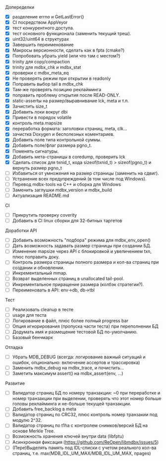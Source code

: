 Допеределки
- [x] разделение errno и GetLastError()
- [x] CI посредством AppVeyor
- [x] тест конкурентного доступа.
- [x] тест основного функционала (заменить текущий треш).
- [x] uint32/uint64 в структурах
- [x] Завершить переименование
- [x] Макросы версионности, сделать как в fpta (cmake?)
- [x] Попробовать убрать yield (или что там с местом?)
- [x] trinity для copy/compaction
- [x] trinity для mdbx_chk и mdbx_stat
- [x] проверки с mdbx_meta_eq
- [x] Не проверять режим при открытии в readonly
- [x] Поправить выбор tail в mdbx_chk
- [x] Там-же проверять позицию реклайминга
- [x] поправить проблему открытия после READ-ONLY.
- [x] static-assertы на размер/выравнивание lck, meta и т.п.
- [x] Зачистить size_t
- [x] Добавить локи вокруг dbi
- [x] Привести в порядок volatile
- [x] контроль meta.mapsize
- [x] переработка формата: заголовки страниц, meta, clk...
- [x] зачистка Doxygen и бесполезных коментариев.
- [x] Добавить поле типа контрольной суммы.
- [x] Добавить поле/флаг размера pgno_t.
- [x] Поменять сигнатуры.
- [x] Добавить мета-страницы в coredump, проверить lck
- [x] Сделать список для txnid_t, кода sizeof(txnid_t) > sizeof(pgno_t) и вернуть размер pgno_t
- [ ] Избавиться от умножения на размер страницы (заменить на сдвиг).
- [ ] Устранение всех предупреждений (в том числе под Windows).
- [ ] Перевод mdbx-tools на С++ и сборка для Windows
- [ ] Заменить заглушки mdbx_version и mdbx_build
- [ ] Актуализация README.md

CI
- [ ] Прикрутить проверку coverity
- [ ] Добавить в CI linux сборки для 32-битных таргетов

Доработки API
- [ ] Добавить возможность "подбора" режима для mdbx_env_open()
- [ ] Дать возможность задавать размер страницы при создании БД.
- [ ] Изменение mapsize через API с блокировкой и увеличением txn, плюс поправить доку.
- [ ] Контроль размера страницы полного размера и кол-ва страниц при создании и обновлении.
- [ ] Инкрементальный mmap.
- [ ] Возврат выделенных страниц в unallocated tail-pool.
- [ ] Инкрементальное приращение размера (колбэк стратегии?).
- [ ] Переименовать в API: env->db, db->tbl

Тест
- [ ] Реализовать cleanup в тесте
- [ ] usage для теста
- [ ] Логирование в файл, плюс более полный progress bar
- [ ] Опция игнорирования (пропуска части теста) при переполнении БД
- [ ] Додумать имя и размещение тестовой БД по-умолчанию.
- [ ] Базовый бенчмарк

Отладка
- [ ] Убрать MDB_DEBUG (всегда: логирование важный ситуаций и ошибок, опционально: включение ассертов и трассировка)
- [ ] Заменить mdbx_debug на mdbx_trace, и почистить...
- [ ] Заметить максимум assert() на mdbx_assert(env, ...)

Развитие
- [ ] Валидатор страниц БД по номеру транзакции:
      ~0 при переработке и номер транзакции при выделении,
      проверять что этот номер больше головы реклайминга и не-больше текущей транзакции.
- [ ] Добавить free_backlog в meta
- [ ] Валидатор страниц по CRC32, плюс контроль номер транзакии под модулю 2^32.
- [ ] Валидатор страниц по t1ha c контролем снимков/версий БД на основе Merkle Tree.
- [ ] Возможность хранения ключей внутри data (libfptu)
- [ ] Асинхронная фиксация (https://github.com/ReOpen/libmdbx/issues/5)
- [ ] (Пере)Выделять память под IDL-списки с учетом реального кол-ва страниц, т.е. max(MDB_IDL_UM_MAX/MDB_IDL_UM_MAX, npages)
